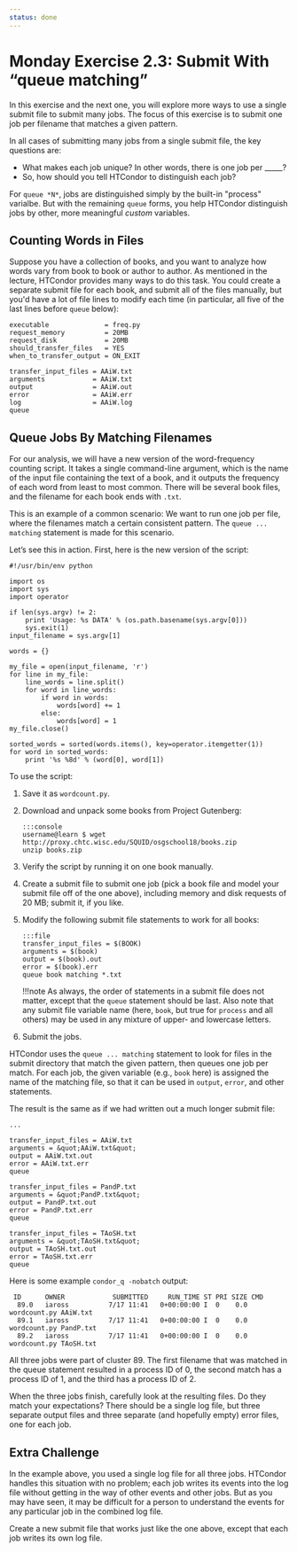 ```yaml
---
status: done
---
```


<style type="text/css"> pre em { font-style: normal; background-color: yellow; } pre strong { font-style: normal; font-weight: bold; color: \#008; } </style>

Monday Exercise 2.3: Submit With “queue matching”
=================================================

In this exercise and the next one, you will explore more ways to use a single submit file to submit many jobs. The focus of this exercise is to submit one job per filename that matches a given pattern.

In all cases of submitting many jobs from a single submit file, the key questions are:

-   What makes each job unique? In other words, there is one job per \_\_\_\_\_?
-   So, how should you tell HTCondor to distinguish each job?

For `queue *N*`, jobs are distinguished simply by the built-in "process" varialbe. But with the remaining `queue` forms, you help HTCondor distinguish jobs by other, more meaningful *custom* variables.

Counting Words in Files
-----------------------

Suppose you have a collection of books, and you want to analyze how words vary from book to book or author to author. As mentioned in the lecture, HTCondor provides many ways to do this task. You could create a separate submit file for each book, and submit all of the files manually, but you'd have a lot of file lines to modify each time (in particular, all five of the last lines before `queue` below):

``` file
executable              = freq.py
request_memory          = 20MB
request_disk            = 20MB
should_transfer_files   = YES
when_to_transfer_output = ON_EXIT

transfer_input_files = AAiW.txt
arguments            = AAiW.txt
output               = AAiW.out
error                = AAiW.err
log                  = AAiW.log
queue
```

Queue Jobs By Matching Filenames
--------------------------------

For our analysis, we will have a new version of the word-frequency counting script. It takes a single command-line argument, which is the name of the input file containing the text of a book, and it outputs the frequency of each word from least to most common. There will be several book files, and the filename for each book ends with `.txt`.

This is an example of a common scenario: We want to run one job per file, where the filenames match a certain consistent pattern. The `queue ... matching` statement is made for this scenario.

Let’s see this in action. First, here is the new version of the script:

``` file
#!/usr/bin/env python

import os
import sys
import operator

if len(sys.argv) != 2:
    print 'Usage: %s DATA' % (os.path.basename(sys.argv[0]))
    sys.exit(1)
input_filename = sys.argv[1]

words = {}

my_file = open(input_filename, 'r')
for line in my_file:
    line_words = line.split()
    for word in line_words:
        if word in words:
            words[word] += 1
        else:
            words[word] = 1
my_file.close()

sorted_words = sorted(words.items(), key=operator.itemgetter(1))
for word in sorted_words:
    print '%s %8d' % (word[0], word[1])
```

To use the script:

1.  Save it as `wordcount.py`.
1.  Download and unpack some books from Project Gutenberg:

        :::console
        username@learn $ wget http://proxy.chtc.wisc.edu/SQUID/osgschool18/books.zip
        unzip books.zip

1.  Verify the script by running it on one book manually.
1.  Create a submit file to submit one job (pick a book file and model your submit file off of the one above), including memory and disk requests of 20 MB; submit it, if you like.
1.  Modify the following submit file statements to work for all books:

        :::file
        transfer_input_files = $(BOOK) 
        arguments = $(book) 
        output = $(book).out 
        error = $(book).err 
        queue book matching *.txt

    !!!note
        As always, the order of statements in a submit file does not matter, except that the `queue` statement should be last. Also note that any submit file variable name (here, `book`, but true for `process` and all others) may be used in any mixture of upper- and lowercase letters.

1.  Submit the jobs.

HTCondor uses the `queue ... matching` statement to look for files in the submit directory that match the given pattern, then queues one job per match. For each job, the given variable (e.g., `book` here) is assigned the name of the matching file, so that it can be used in `output`, `error`, and other statements.

The result is the same as if we had written out a much longer submit file:

``` file
...

transfer_input_files = AAiW.txt
arguments = &quot;AAiW.txt&quot;
output = AAiW.txt.out
error = AAiW.txt.err
queue

transfer_input_files = PandP.txt
arguments = &quot;PandP.txt&quot;
output = PandP.txt.out
error = PandP.txt.err
queue

transfer_input_files = TAoSH.txt
arguments = &quot;TAoSH.txt&quot;
output = TAoSH.txt.out
error = TAoSH.txt.err
queue
```

Here is some example `condor_q -nobatch` output:

``` console
 ID      OWNER            SUBMITTED     RUN_TIME ST PRI SIZE CMD
  89.0   iaross          7/17 11:41   0+00:00:00 I  0    0.0 wordcount.py AAiW.txt
  89.1   iaross          7/17 11:41   0+00:00:00 I  0    0.0 wordcount.py PandP.txt
  89.2   iaross          7/17 11:41   0+00:00:00 I  0    0.0 wordcount.py TAoSH.txt
```

All three jobs were part of cluster 89. The first filename that was matched in the queue statement resulted in a process ID of 0, the second match has a process ID of 1, and the third has a process ID of 2.

When the three jobs finish, carefully look at the resulting files. Do they match your expectations? There should be a single log file, but three separate output files and three separate (and hopefully empty) error files, one for each job.

Extra Challenge
---------------

In the example above, you used a single log file for all three jobs. HTCondor handles this situation with no problem; each job writes its events into the log file without getting in the way of other events and other jobs. But as you may have seen, it may be difficult for a person to understand the events for any particular job in the combined log file.

Create a new submit file that works just like the one above, except that each job writes its own log file.

